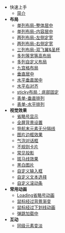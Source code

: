 - 快速上手
  - [简介](zh-cn/README.md)
- <b>布局</b>
  - [单列布局-整体居中](zh-cn/01单列布局-整体居中.md)
  - [单列布局-内容居中](zh-cn/01单列布局-内容居中.md)
  - [两列布局-左侧定宽](zh-cn/02两列布局-左侧定宽.md)
  - [两列布局-右侧定宽](zh-cn/03两列布局-右侧定宽.md)
  - [三列布局-双飞翼&圣杯](zh-cn/04三列布局-双飞翼&圣杯.md)
  - [多列等宽等高布局](zh-cn/06多列等宽等高布局.md)
  - [多列自定义布局](zh-cn/06多列自定义布局.md)
  - [九宫格布局](zh-cn/07九宫格布局.md)
  - [垂直居中](zh-cn/08垂直居中.md)
  - [水平垂直居中](zh-cn/09水平垂直居中.md)
  - [水平右对齐](zh-cn/10水平右对齐.md)
  - [sticky布局：底部固定](zh-cn/11sticky布局：底部固定.md)
  - [表单-垂直排列](zh-cn/12表单-垂直排列.md)
  - [表单-水平排列](zh-cn/13表单-水平排列.md)
- <b>视觉效果</b>
  - [省略号显示](zh-cn/省略号.md)
  - [全屏背景设置](zh-cn/全屏背景设置.md)
  - [导航末元素无分隔线](zh-cn/导航末元素无分隔线.md) 
  - [图片边框效果](zh-cn/图片边框效果.md)
  - [气泡对话框](zh-cn/气泡对话框.md)
  - [不规则卡片](zh-cn/不规则卡片.md)
  - [常见投影](zh-cn/常见投影.md)
  - [斑马线效果](zh-cn/斑马线效果.md)
  - [黑白图片](zh-cn/黑白图片.md)
  - [自定义输入框](zh-cn/自定义输入框.md)
  - [自定义文本选择](zh-cn/自定义文本选择.md)
  - [自定义滚动条](zh-cn/自定义滚动条.md)
- <b>常用动画</b>
   - [Loading省略号动画](zh-cn/loading省略号动画.md)
   - [鼠标经过背景渐变](zh-cn/鼠标经过背景渐变.md)
   - [鼠标经过下划线动画](zh-cn/鼠标经过下划线动画.md)
   - [弹跳加载中](zh-cn/弹跳加载中.md)
- <b>互动</b>
   - [同级元素变淡](zh-cn/同级兄弟元素变淡.md)